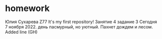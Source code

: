 # homework
Юлия Сухарева Z77
It's my first repository!
Занятие 4 задание 3
Сегодня 7 ноября 2022. день пасмурный, но уютный. Пахнет дождем и лесом. 
Added line (GH)

